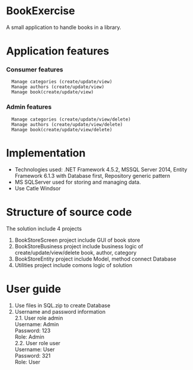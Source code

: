 # BookExercise
A small application to handle books in a library. 
# Application features
### Consumer features
      Manage categories (create/update/view)
      Manage authors (create/update/view)
      Manage book(create/update/view)
### Admin features
      Manage categories (create/update/view/delete)
      Manage authors (create/update/view/delete)
      Manage book(create/update/view/delete)
# Implementation
  - Technologies used: .NET Framework 4.5.2, MSSQL Server 2014, Entity Framework 6.1.3 with Database first, Repository generic pattern
  - MS SQLServer used for storing and managing data.
  - Use Catle Windsor
# Structure of source code
  The solution include 4 projects
  1. BookStoreScreen project include GUI of book store
  2. BookStoreBusiness project include business logic of create/update/view/delete book, author, category
  3. BookStoreEntity project include Model, method connect Database
  4. Utilities project include comons logic of solution
# User guide
  1. Use files in SQL.zip to create Database
  2. Username and password information
  <br/> 2.1. User role admin
   <br/>Username: Admin
   <br/>Password: 123
   <br/>Role: Admin
 <br/>2.2. User role user
 <br/>Username: User
 <br/>Password: 321
 <br/>Role: User
